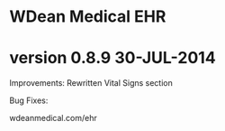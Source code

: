 # WDean Medical EHR
# version 0.8.9  30-JUL-2014

Improvements:
Rewritten Vital Signs section

Bug Fixes:


wdeanmedical.com/ehr